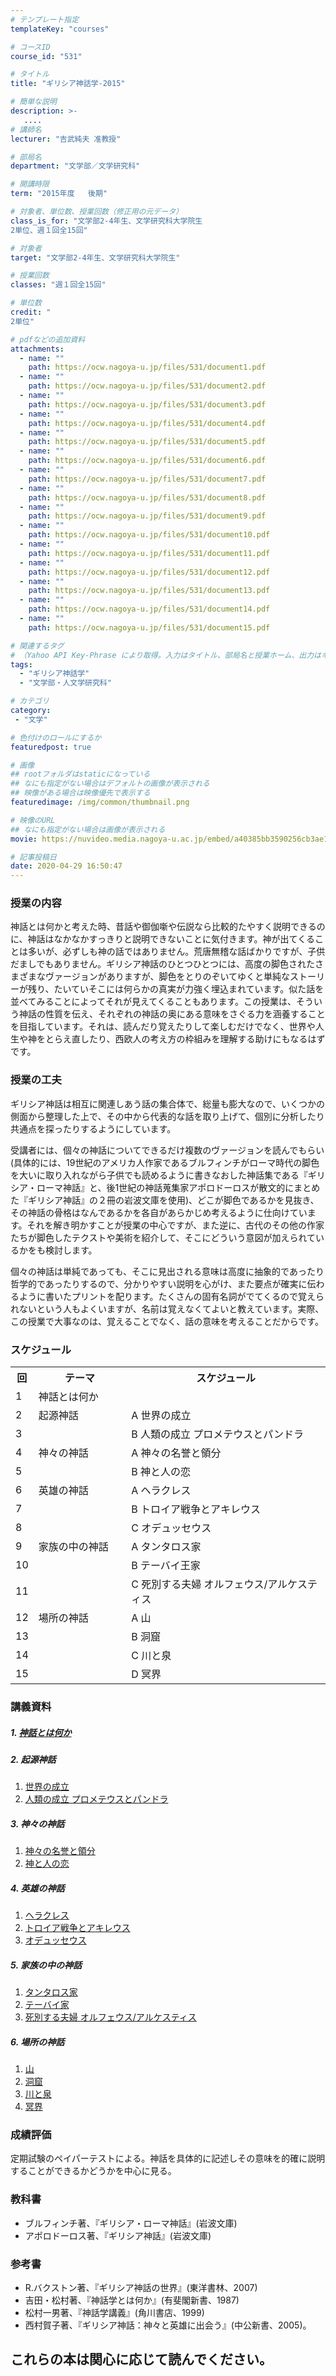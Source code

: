 ```yaml
---
# テンプレート指定
templateKey: "courses"

# コースID
course_id: "531"

# タイトル
title: "ギリシア神話学-2015"

# 簡単な説明
description: >-
   ....
# 講師名
lecturer: "吉武純夫 准教授"

# 部局名
department: "文学部／文学研究科"

# 開講時限
term: "2015年度	後期"

# 対象者、単位数、授業回数（修正用の元データ）
class_is_for: "文学部2-4年生、文学研究科大学院生
2単位、週１回全15回"

# 対象者
target: "文学部2-4年生、文学研究科大学院生"

# 授業回数
classes: "週１回全15回"

# 単位数
credit: "
2単位"

# pdfなどの追加資料
attachments:
  - name: "" 
    path: https://ocw.nagoya-u.jp/files/531/document1.pdf
  - name: "" 
    path: https://ocw.nagoya-u.jp/files/531/document2.pdf
  - name: "" 
    path: https://ocw.nagoya-u.jp/files/531/document3.pdf
  - name: "" 
    path: https://ocw.nagoya-u.jp/files/531/document4.pdf
  - name: "" 
    path: https://ocw.nagoya-u.jp/files/531/document5.pdf
  - name: "" 
    path: https://ocw.nagoya-u.jp/files/531/document6.pdf
  - name: "" 
    path: https://ocw.nagoya-u.jp/files/531/document7.pdf
  - name: "" 
    path: https://ocw.nagoya-u.jp/files/531/document8.pdf
  - name: "" 
    path: https://ocw.nagoya-u.jp/files/531/document9.pdf
  - name: "" 
    path: https://ocw.nagoya-u.jp/files/531/document10.pdf
  - name: "" 
    path: https://ocw.nagoya-u.jp/files/531/document11.pdf
  - name: "" 
    path: https://ocw.nagoya-u.jp/files/531/document12.pdf
  - name: "" 
    path: https://ocw.nagoya-u.jp/files/531/document13.pdf
  - name: "" 
    path: https://ocw.nagoya-u.jp/files/531/document14.pdf
  - name: "" 
    path: https://ocw.nagoya-u.jp/files/531/document15.pdf

# 関連するタグ
# （Yahoo API Key-Phrase により取得。入力はタイトル、部局名と授業ホーム、出力はキーフレーズ（tags））
tags:
  - "ギリシア神話学"
  - "文学部・人文学研究科"

# カテゴリ
category:
 - "文学"

# 色付けのロールにするか
featuredpost: true

# 画像
## rootフォルダはstaticになっている
## なにも指定がない場合はデフォルトの画像が表示される
## 映像がある場合は映像優先で表示する
featuredimage: /img/common/thumbnail.png

# 映像のURL
## なにも指定がない場合は画像が表示される
movie: https://nuvideo.media.nagoya-u.ac.jp/embed/a40385bb3590256cb3ae11fc2ba95e087738dc2d

# 記事投稿日
date: 2020-04-29 16:50:47
---
```


### 授業の内容

神話とは何かと考えた時、昔話や御伽噺や伝説なら比較的たやすく説明できるのに、神話はなかなかすっきりと説明できないことに気付きます。神が出てくることは多いが、必ずしも神の話ではありません。荒唐無稽な話ばかりですが、子供だましでもありません。ギリシア神話のひとつひとつには、高度の脚色されたさまざまなヴァージョンがありますが、脚色をとりのぞいてゆくと単純なストーリーが残り、たいていそこには何らかの真実が力強く埋込まれています。似た話を並べてみることによってそれが見えてくることもあります。この授業は、そういう神話の性質を伝え、それぞれの神話の奥にある意味をさぐる力を涵養することを目指しています。それは、読んだり覚えたりして楽しむだけでなく、世界や人生や神をとらえ直したり、西欧人の考え方の枠組みを理解する助けにもなるはずです。

### 授業の工夫

ギリシア神話は相互に関連しあう話の集合体で、総量も膨大なので、いくつかの側面から整理した上で、その中から代表的な話を取り上げて、個別に分析したり共通点を探ったりするようにしています。

受講者には、個々の神話についてできるだけ複数のヴァージョンを読んでもらい(具体的には、19世紀のアメリカ人作家であるブルフィンチがローマ時代の脚色を大いに取り入れながら子供でも読めるように書きなおした神話集である『ギリシア・ローマ神話』と、後1世紀の神話蒐集家アポロドーロスが散文的にまとめた『ギリシア神話』の２冊の岩波文庫を使用)、どこが脚色であるかを見抜き、その神話の骨格はなんであるかを各自があらかじめ考えるように仕向けています。それを解き明かすことが授業の中心ですが、また逆に、古代のその他の作家たちが脚色したテクストや美術を紹介して、そこにどういう意図が加えられているかをも検討します。

個々の神話は単純であっても、そこに見出される意味は高度に抽象的であったり哲学的であったりするので、分かりやすい説明を心がけ、また要点が確実に伝わるように書いたプリントを配ります。たくさんの固有名詞がでてくるので覚えられないという人もよくいますが、名前は覚えなくてよいと教えています。実際、この授業で大事なのは、覚えることでなく、話の意味を考えることだからです。











### スケジュール

<table class="basic" width="520">
<tr>
<th width="20" class="center">回</th><th width="150">テーマ</th><th width="350">スケジュール</th>
</tr>
<tr><td class="center">1</td><td class="center">神話とは何か</td><td></td>
<tr><td class="center">2</td><td class="center">起源神話</td><td>A 世界の成立</td></tr>
<tr><td class="center">3</td><td></td><td>B 人類の成立 プロメテウスとパンドラ</td></tr>
<tr><td class="center">4</td><td class="center">神々の神話</td><td>A 神々の名誉と領分</td></tr>
<tr><td class="center">5</td><td></td><td>B 神と人の恋</td></tr>
<tr><td class="center">6</td><td class="center">英雄の神話</td><td>A ヘラクレス</td></tr>
<tr><td class="center">7</td><td></td><td>B トロイア戦争とアキレウス</td></tr>
<tr><td class="center">8</td><td></td><td>C オデュッセウス</td></tr>
<tr><td class="center">9</td><td class="center">家族の中の神話</td><td>A タンタロス家</td></tr>
<tr><td class="center">10</td><td></td><td>B テーバイ王家</td></tr>
<tr><td class="center">11</td><td></td><td>C 死別する夫婦 オルフェウス/アルケスティス</td></tr>
<tr><td class="center">12</td><td class="center">場所の神話</td><td>A 山</td></tr>
<tr><td class="center">13</td><td></td><td>B 洞窟</td></tr>
<tr><td class="center">14</td><td></td><td>C 川と泉</td></tr>
<tr><td class="center">15</td><td></td><td>D 冥界</td></tr>
</table>


### 講義資料

##### 1.  [神話とは何か](https://ocw.nagoya-u.jp/files/531/document1.pdf) 

##### 2.  起源神話

1.  [世界の成立](https://ocw.nagoya-u.jp/files/531/document2.pdf) 
2.  [人類の成立 プロメテウスとパンドラ](https://ocw.nagoya-u.jp/files/531/document3.pdf) 

##### 3.  神々の神話

1.  [神々の名誉と領分](https://ocw.nagoya-u.jp/files/531/document4.pdf) 
2.  [神と人の恋](https://ocw.nagoya-u.jp/files/531/document5.pdf) 

##### 4.  英雄の神話

1.  [ヘラクレス](https://ocw.nagoya-u.jp/files/531/document6.pdf) 
2.  [トロイア戦争とアキレウス](https://ocw.nagoya-u.jp/files/531/document7.pdf) 
3.  [オデュッセウス](https://ocw.nagoya-u.jp/files/531/document8.pdf) 

##### 5.  家族の中の神話

1.  [タンタロス家](https://ocw.nagoya-u.jp/files/531/document9.pdf) 
2.  [テーバイ家](https://ocw.nagoya-u.jp/files/531/document10.pdf) 
3.  [死別する夫婦 オルフェウス/アルケスティス](https://ocw.nagoya-u.jp/files/531/document11.pdf) 

##### 6.  場所の神話

1.  [山](https://ocw.nagoya-u.jp/files/531/document12.pdf) 
2.  [洞窟](https://ocw.nagoya-u.jp/files/531/document13.pdf) 
3.  [川と泉](https://ocw.nagoya-u.jp/files/531/document14.pdf) 
4.  [冥界](https://ocw.nagoya-u.jp/files/531/document15.pdf) 







### 成績評価

定期試験のペイパーテストによる。神話を具体的に記述しその意味を的確に説明することができるかどうかを中心に見る。



### 教科書

* ブルフィンチ著、『ギリシア・ローマ神話』(岩波文庫)
* アポロドーロス著、『ギリシア神話』(岩波文庫)

### 参考書

* R.バクストン著、『ギリシア神話の世界』(東洋書林、2007)
* 吉田・松村著、『神話学とは何か』(有斐閣新書、1987)
* 松村一男著、『神話学講義』(角川書店、1999)
* 西村賀子著、『ギリシア神話：神々と英雄に出会う』(中公新書、2005)。

これらの本は関心に応じて読んでください。
-----
